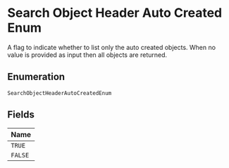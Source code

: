 
# Search Object Header Auto Created Enum

A flag to indicate whether to list only the auto created objects. When no value is provided as input then all objects are returned.

## Enumeration

`SearchObjectHeaderAutoCreatedEnum`

## Fields

| Name |
|  --- |
| `TRUE` |
| `FALSE` |

